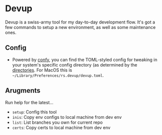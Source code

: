 # Devup #

Devup is a swiss-army tool for my day-to-day development flow. It's got a few commands to setup a new environment, as well as some maintenance ones.

## Config ##

- Powered by [confy](https://github.com/rust-cli/confy), you can find the TOML-styled config for tweaking in your system's specific config directory (as determined by the [directories](https://crates.io/crates/directories). For MacOS this is `~/Library/Preferences/rs.devup/devup.toml`.

## Arugments ##

Run help for the latest...

- `setup`: Config this tool
- `inis`: Copy env configs to local machine from dev env
- `list`: List branches you own for current repo
- `certs`: Copy certs to local machine from dev env